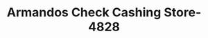 ---
f_zip-code: 33166
f_state-code: FL
title: Armandos Check Cashing Store-4828
f_phone: 305-599-7019
f_city-only: Doral
f_address: 8398 Northwest 58Th Street Doral
f_location-unique-id: '4828'
slug: armandos-check-cashing-store-4828
updated-on: '2024-05-30T13:46:58.046Z'
created-on: '2024-05-30T13:36:59.803Z'
published-on: '2024-05-30T13:54:32.469Z'
f_city-state: cms/city/doral-fl.md
f_company: cms/company/armandos-check-cashing-store.md
f_state: cms/state/florida.md
layout: '[payday-loan].html'
tags: payday-loan
---